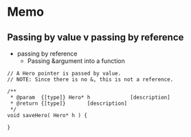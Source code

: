 # Memo

## Passing by value v passing by reference
- passing by reference
    - Passing &argument into a function

```
// A Hero pointer is passed by value.
// NOTE: Since there is no &, this is not a reference.

/**
 * @param  {[type]} Hero* h             [description]
 * @return {[type]}       [description]
 */
void saveHero( Hero* h ) {

}

``` 



